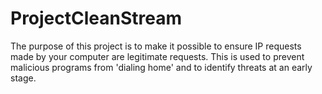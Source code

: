 ProjectCleanStream
==================

The purpose of this project is to make it possible to ensure IP requests made by your computer are legitimate requests. This is used to prevent malicious programs from 'dialing home' and to identify threats at an early stage.
